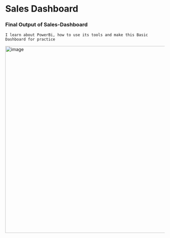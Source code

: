# Sales Dashboard

### Final Output of Sales-Dashboard
```I learn about PowerBi, how to use its tools and make this Basic Dashboard for practice```


<img width="592" alt="image" src="https://github.com/user-attachments/assets/127ae870-c5d2-4e9c-ae51-808f10994a0d">

